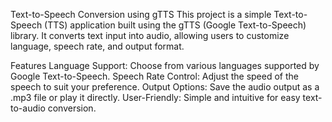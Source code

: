 Text-to-Speech Conversion using gTTS
This project is a simple Text-to-Speech (TTS) application built using the gTTS (Google Text-to-Speech) library. It converts text input into audio, allowing users to customize language, speech rate, and output format.

Features
Language Support: Choose from various languages supported by Google Text-to-Speech.
Speech Rate Control: Adjust the speed of the speech to suit your preference.
Output Options: Save the audio output as a .mp3 file or play it directly.
User-Friendly: Simple and intuitive for easy text-to-audio conversion.
